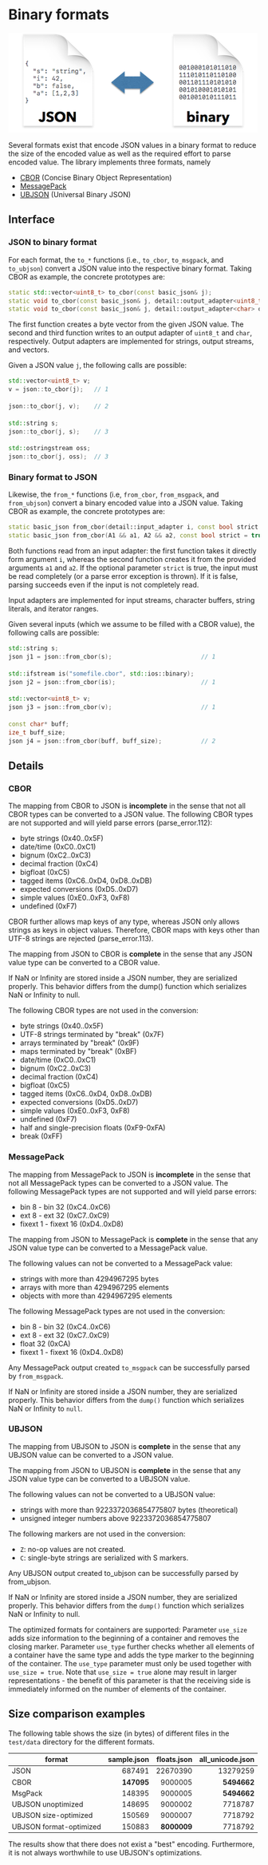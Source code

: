 # Binary formats

![conversion between JSON and binary formats](images/binary.png)

Several formats exist that encode JSON values in a binary format to reduce the size of the encoded value as well as the required effort to parse encoded value. The library implements three formats, namely

- [CBOR](https://tools.ietf.org/html/rfc7049) (Concise Binary Object Representation)
- [MessagePack](https://msgpack.org)
- [UBJSON](http://ubjson.org) (Universal Binary JSON)

## Interface

### JSON to binary format

For each format, the `to_*` functions (i.e., `to_cbor`, `to_msgpack`, and `to_ubjson`) convert a JSON value into the respective binary format. Taking CBOR as example, the concrete prototypes are:

```cpp
static std::vector<uint8_t> to_cbor(const basic_json& j);                    // 1
static void to_cbor(const basic_json& j, detail::output_adapter<uint8_t> o); // 2
static void to_cbor(const basic_json& j, detail::output_adapter<char> o);    // 3
```

The first function creates a byte vector from the given JSON value. The second and third function writes to an output adapter of `uint8_t` and `char`, respectively. Output adapters are implemented for strings, output streams, and vectors.

Given a JSON value `j`, the following calls are possible:

```cpp
std::vector<uint8_t> v;
v = json::to_cbor(j);   // 1

json::to_cbor(j, v);    // 2

std::string s;
json::to_cbor(j, s);    // 3

std::ostringstream oss;
json::to_cbor(j, oss);  // 3
```

### Binary format to JSON

Likewise, the `from_*` functions (i.e, `from_cbor`, `from_msgpack`, and `from_ubjson`) convert a binary encoded value into a JSON value. Taking CBOR as example, the concrete prototypes are:

```cpp
static basic_json from_cbor(detail::input_adapter i, const bool strict = true); // 1
static basic_json from_cbor(A1 && a1, A2 && a2, const bool strict = true);      // 2
```

Both functions read from an input adapter: the first function takes it directly form argument `i`, whereas the second function creates it from the provided arguments `a1` and `a2`. If the optional parameter `strict` is true, the input must be read completely (or a parse error exception is thrown). If it is false, parsing succeeds even if the input is not completely read.

Input adapters are implemented for input streams, character buffers, string literals, and iterator ranges.

Given several inputs (which we assume to be filled with a CBOR value), the following calls are possible:

```cpp
std::string s;
json j1 = json::from_cbor(s);                         // 1

std::ifstream is("somefile.cbor", std::ios::binary);
json j2 = json::from_cbor(is);                        // 1

std::vector<uint8_t> v;
json j3 = json::from_cbor(v);                         // 1

const char* buff;
ize_t buff_size;
json j4 = json::from_cbor(buff, buff_size);           // 2
```

## Details

### CBOR

The mapping from CBOR to JSON is **incomplete** in the sense that not all CBOR types can be converted to a JSON value. The following CBOR types are not supported and will yield parse errors (parse_error.112):

- byte strings (0x40..0x5F)
- date/time (0xC0..0xC1)
- bignum (0xC2..0xC3)
- decimal fraction (0xC4)
- bigfloat (0xC5)
- tagged items (0xC6..0xD4, 0xD8..0xDB)
- expected conversions (0xD5..0xD7)
- simple values (0xE0..0xF3, 0xF8)
- undefined (0xF7)

CBOR further allows map keys of any type, whereas JSON only allows strings as keys in object values. Therefore, CBOR maps with keys other than UTF-8 strings are rejected (parse_error.113).

The mapping from JSON to CBOR is **complete** in the sense that any JSON value type can be converted to a CBOR value.

If NaN or Infinity are stored inside a JSON number, they are serialized properly. This behavior differs from the dump() function which serializes NaN or Infinity to null.

The following CBOR types are not used in the conversion:

- byte strings (0x40..0x5F)
- UTF-8 strings terminated by "break" (0x7F)
- arrays terminated by "break" (0x9F)
- maps terminated by "break" (0xBF)
- date/time (0xC0..0xC1)
- bignum (0xC2..0xC3)
- decimal fraction (0xC4)
- bigfloat (0xC5)
- tagged items (0xC6..0xD4, 0xD8..0xDB)
- expected conversions (0xD5..0xD7)
- simple values (0xE0..0xF3, 0xF8)
- undefined (0xF7)
- half and single-precision floats (0xF9-0xFA)
- break (0xFF)

### MessagePack

The mapping from MessagePack to JSON is **incomplete** in the sense that not all MessagePack types can be converted to a JSON value. The following MessagePack types are not supported and will yield parse errors:

- bin 8 - bin 32 (0xC4..0xC6)
- ext 8 - ext 32 (0xC7..0xC9)
- fixext 1 - fixext 16 (0xD4..0xD8)

The mapping from JSON to MessagePack is **complete** in the sense that any JSON value type can be converted to a MessagePack value.

The following values can not be converted to a MessagePack value:

- strings with more than 4294967295 bytes
- arrays with more than 4294967295 elements
- objects with more than 4294967295 elements

The following MessagePack types are not used in the conversion:

- bin 8 - bin 32 (0xC4..0xC6)
- ext 8 - ext 32 (0xC7..0xC9)
- float 32 (0xCA)
- fixext 1 - fixext 16 (0xD4..0xD8)

Any MessagePack output created `to_msgpack` can be successfully parsed by `from_msgpack`.

If NaN or Infinity are stored inside a JSON number, they are serialized properly. This behavior differs from the `dump()` function which serializes NaN or Infinity to `null`.

### UBJSON

The mapping from UBJSON to JSON is **complete** in the sense that any UBJSON value can be converted to a JSON value.

The mapping from JSON to UBJSON is **complete** in the sense that any JSON value type can be converted to a UBJSON value.

The following values can not be converted to a UBJSON value:

- strings with more than 9223372036854775807 bytes (theoretical)
- unsigned integer numbers above 9223372036854775807

The following markers are not used in the conversion:

- `Z`: no-op values are not created.
- `C`: single-byte strings are serialized with S markers.

Any UBJSON output created to_ubjson can be successfully parsed by from_ubjson.

If NaN or Infinity are stored inside a JSON number, they are serialized properly. This behavior differs from the `dump()` function which serializes NaN or Infinity to null.

The optimized formats for containers are supported: Parameter `use_size` adds size information to the beginning of a container and removes the closing marker. Parameter `use_type` further checks whether all elements of a container have the same type and adds the type marker to the beginning of the container. The `use_type` parameter must only be used together with `use_size = true`. Note that `use_size = true` alone may result in larger representations - the benefit of this parameter is that the receiving side is immediately informed on the number of elements of the container.

## Size comparison examples

The following table shows the size (in bytes) of different files in the `test/data` directory for the different formats.

| format                  | sample.json | floats.json | all_unicode.json |
| ----------------------- | -----------:| -----------:| ----------------:|
| JSON                    | 687491      | 22670390    | 13279259         |
| CBOR                    | **147095**  | 9000005     | **5494662**      |
| MsgPack                 | 148395      | 9000005     | **5494662**      |
| UBJSON unoptimized      | 148695      | 9000002     | 7718787          |
| UBJSON size-optimized   | 150569      | 9000007     | 7718792          |
| UBJSON format-optimized | 150883      | **8000009** | 7718792          |

The results show that there does not exist a "best" encoding. Furthermore, it is not always worthwhile to use UBJSON's optimizations.


